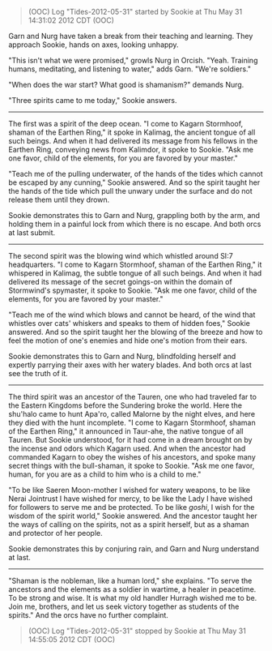 > (OOC) Log "Tides-2012-05-31" started by Sookie at Thu May 31 14:31:02 2012 CDT (OOC)

Garn and Nurg have taken a break from their teaching and learning. They approach Sookie, hands on axes, looking unhappy.

"This isn't what we were promised," growls Nurg in Orcish. "Yeah. Training humans, meditating, and listening to water," adds Garn. "We're soldiers."

"When does the war start? What good is shamanism?" demands Nurg.

"Three spirits came to me today," Sookie answers.

---

The first was a spirit of the deep ocean. "I come to Kagarn Stormhoof, shaman of the Earthen Ring," it spoke in Kalimag, the ancient tongue of all such beings. And when it had delivered its message from his fellows in the Earthen Ring, conveying news from Kalimdor, it spoke to Sookie. "Ask me one favor, child of the elements, for you are favored by your master."

"Teach me of the pulling underwater, of the hands of the tides which cannot be escaped by any cunning," Sookie answered. And so the spirit taught her the hands of the tide which pull the unwary under the surface and do not release them until they drown.

Sookie demonstrates this to Garn and Nurg, grappling both by the arm, and holding them in a painful lock from which there is no escape. And both orcs at last submit.

---

The second spirit was the blowing wind which whistled around SI:7 headquarters. "I come to Kagarn Stormhoof, shaman of the Earthen Ring," it whispered in Kalimag, the subtle tongue of all such beings. And when it had delivered its message of the secret goings-on within the domain of Stormwind's spymaster, it spoke to Sookie. "Ask me one favor, child of the elements, for you are favored by your master."

"Teach me of the wind which blows and cannot be heard, of the wind that whistles over cats' whiskers and speaks to them of hidden foes," Sookie answered. And so the spirit taught her the blowing of the breeze and how to feel the motion of one's enemies and hide one's motion from their ears.

Sookie demonstrates this to Garn and Nurg, blindfolding herself and expertly parrying their axes with her watery blades. And both orcs at last see the truth of it.

---

The third spirit was an ancestor of the Tauren, one who had traveled far to the Eastern Kingdoms before the Sundering broke the world. Here the shu'halo came to hunt Apa'ro, called Malorne by the night elves, and here they died with the hunt incomplete. "I come to Kagarn Stormhoof, shaman of the Earthen Ring," it announced in Taur-ahe, the native tongue of all Tauren. But Sookie understood, for it had come in a dream brought on by the incense and odors which Kagarn used. And when the ancestor had commanded Kagarn to obey the wishes of his ancestors, and spoke many secret things with the bull-shaman, it spoke to Sookie. "Ask me one favor, human, for you are as a child to him who is a child to me."

"To be like Saeren Moon-mother I wished for watery weapons, to be like Nerai Jointrust I have wished for mercy, to be like the Lady I have wished for followers to serve me and be protected. To be like _goshi_, I wish for the wisdom of the spirit world," Sookie answered. And the ancestor taught her the ways of calling on the spirits, not as a spirit herself, but as a shaman and protector of her people.

Sookie demonstrates this by conjuring rain, and Garn and Nurg understand at last.

---

"Shaman is the nobleman, like a human lord," she explains. "To serve the ancestors and the elements as a soldier in wartime, a healer in peacetime. To be strong and wise. It is what my old handler Hurragh wished me to be. Join me, brothers, and let us seek victory together as students of the spirits." And the orcs have no further complaint.

> (OOC) Log "Tides-2012-05-31" stopped by Sookie at Thu May 31 14:55:05 2012 CDT (OOC)